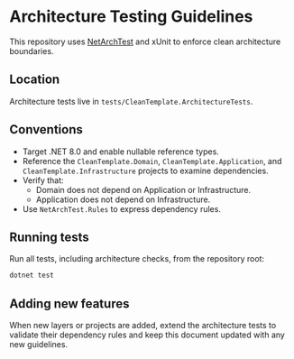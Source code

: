 # Architecture Testing Guidelines

This repository uses [NetArchTest](https://github.com/BenMorris/NetArchTest) and xUnit to enforce clean architecture boundaries.

## Location

Architecture tests live in `tests/CleanTemplate.ArchitectureTests`.

## Conventions

- Target .NET 8.0 and enable nullable reference types.
- Reference the `CleanTemplate.Domain`, `CleanTemplate.Application`, and `CleanTemplate.Infrastructure` projects to examine dependencies.
- Verify that:
  - Domain does not depend on Application or Infrastructure.
  - Application does not depend on Infrastructure.
- Use `NetArchTest.Rules` to express dependency rules.

## Running tests

Run all tests, including architecture checks, from the repository root:

```bash
dotnet test
```

## Adding new features

When new layers or projects are added, extend the architecture tests to validate their dependency rules and keep this document updated with any new guidelines.

